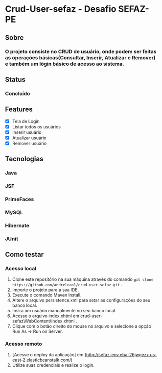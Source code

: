 # Crud-User-sefaz - Desafio SEFAZ-PE

## Sobre

### O projeto consiste no CRUD de usuário, onde podem ser feitas as operações básicas(Consultar, Inserir, Atualizar e Remover) e também um lógin básico de acesso ao sistema.

## Status

### Concluído

## Features

- [x] Tela de Login
- [x] Listar todos os usuários
- [x] Inserir usuário
- [x] Atualizar usuário
- [x] Remover usuário

## Tecnologias

### Java
### JSF
### PrimeFaces
### MySQL
### Hibernate
### JUnit

## Como testar

### Acesso local

1. Clone este repositório na sua máquina através do comando `git clone https://github.com/andreleao1/crud-user-sefaz.git` .
2. Importe o projeto para a sua IDE.
3. Execute o comando Maven Install.
4. Altere o arquivo persistence.xml para setar as configurações do seu banco local.
5. Insira um usuário manualmente no seu banco local.
6. Acesse o arquivo index.xhtml em crud-user-sefaz\WebContent\index.xhtml .
7. Clique com o botão direito do mouse no arquivo e selecione a opção Run As -> Run on Server.

### Acesso remoto

1. [Acesse o deploy da aplicação] em (http://sefaz-env.eba-26jwgezx.us-east-2.elasticbeanstalk.com/)
2. Utilize suas credenciais e realize o login.